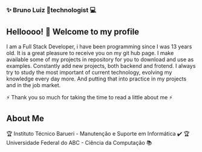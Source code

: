 ### ✨ Bruno Luiz :man:technologist 💻

## Helloooo! 👋 Welcome to my profile 

I am a Full Stack Developer, i have been programming since I was 13 years old. It is a great pleasure to receive you on my git hub page.
I make available some of my projects in repository for you to download and use as examples. Constantly add new projects, both backend and frotend.
I always try to study the most important of current technology, evolving my knowledge every day more. And putting that into practice in my projects and in the job market.

⚡ Thank you so much for taking the time to read a little about me ⚡

## About Me

:trophy: Instituto Técnico Barueri - Manutenção e Suporte em Informática :heavy_check_mark:
:trophy: Universidade Federal do ABC - Ciência da Computação :books:
